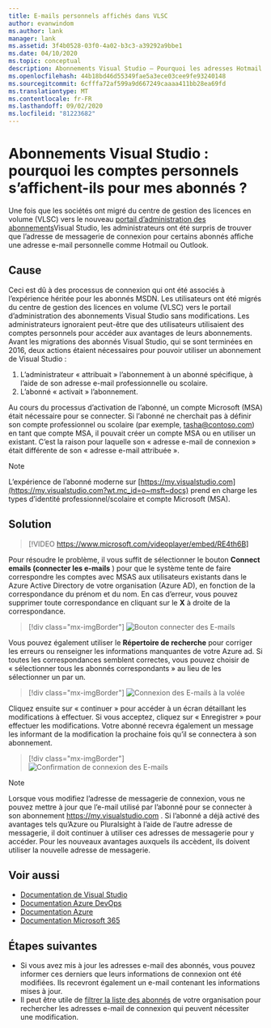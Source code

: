 ```yaml
---
title: E-mails personnels affichés dans VLSC
author: evanwindom
ms.author: lank
manager: lank
ms.assetid: 3f4b0528-03f0-4a02-b3c3-a39292a9bbe1
ms.date: 04/10/2020
ms.topic: conceptual
description: Abonnements Visual Studio – Pourquoi les adresses Hotmail ou Gmail de mes abonnés sont-elles affichées ?
ms.openlocfilehash: 44b18bd46d55349fae5a3ece03cee9fe93240148
ms.sourcegitcommit: 6cfffa72af599a9d667249caaaa411bb28ea69fd
ms.translationtype: MT
ms.contentlocale: fr-FR
ms.lasthandoff: 09/02/2020
ms.locfileid: "81223682"
---
```

# <a name="visual-studio-subscriptions--why-do-i-see-personal-accounts-for-my-subscribers"></a>Abonnements Visual Studio : pourquoi les comptes personnels s’affichent-ils pour mes abonnés ?
Une fois que les sociétés ont migré du centre de gestion des licences en volume (VLSC) vers le nouveau [portail d’administration des abonnements](https://manage.visualstudio.com)Visual Studio, les administrateurs ont été surpris de trouver que l’adresse de messagerie de connexion pour certains abonnés affiche une adresse e-mail personnelle comme Hotmail ou Outlook.  

## <a name="cause"></a>Cause
Ceci est dû à des processus de connexion qui ont été associés à l’expérience héritée pour les abonnés MSDN. Les utilisateurs ont été migrés du centre de gestion des licences en volume (VLSC) vers le portail d’administration des abonnements Visual Studio sans modifications. Les administrateurs ignoraient peut-être que des utilisateurs utilisaient des comptes personnels pour accéder aux avantages de leurs abonnements. Avant les migrations des abonnés Visual Studio, qui se sont terminées en 2016, deux actions étaient nécessaires pour pouvoir utiliser un abonnement de Visual Studio :
1. L’administrateur « attribuait » l’abonnement à un abonné spécifique, à l’aide de son adresse e-mail professionnelle ou scolaire.
2. L’abonné « activait » l’abonnement.

Au cours du processus d’activation de l’abonné, un compte Microsoft (MSA) était nécessaire pour se connecter. Si l’abonné ne cherchait pas à définir son compte professionnel ou scolaire (par exemple, tasha@contoso.com) en tant que compte MSA, il pouvait créer un compte MSA ou en utiliser un existant. C’est la raison pour laquelle son « adresse e-mail de connexion » était différente de son « adresse e-mail attribuée ».

> [!NOTE]
> L’expérience de l’abonné moderne sur [https://my.visualstudio.com](https://my.visualstudio.com?wt.mc_id=o~msft~docs) prend en charge les types d’identité professionnel/scolaire et compte Microsoft (MSA).

## <a name="solution"></a>Solution

> [!VIDEO https://www.microsoft.com/videoplayer/embed/RE4th6B]

Pour résoudre le problème, il vous suffit de sélectionner le bouton **Connect emails (connecter les e-mails** ) pour que le système tente de faire correspondre les comptes avec MSAS aux utilisateurs existants dans le Azure Active Directory de votre organisation (Azure AD), en fonction de la correspondance du prénom et du nom. En cas d’erreur, vous pouvez supprimer toute correspondance en cliquant sur le **X** à droite de la correspondance.  

> [!div class="mx-imgBorder"]
> ![Bouton connecter des E-mails](_img/connect-emails/connect-emails-button.png)

Vous pouvez également utiliser le **Répertoire de recherche** pour corriger les erreurs ou renseigner les informations manquantes de votre Azure ad. Si toutes les correspondances semblent correctes, vous pouvez choisir de « sélectionner tous les abonnés correspondants » au lieu de les sélectionner un par un.  

> [!div class="mx-imgBorder"]
> ![Connexion des E-mails à la volée](_img/connect-emails/connect-emails-flyout.png)

Cliquez ensuite sur « continuer » pour accéder à un écran détaillant les modifications à effectuer. Si vous acceptez, cliquez sur « Enregistrer » pour effectuer les modifications. Votre abonné recevra également un message les informant de la modification la prochaine fois qu’il se connectera à son abonnement.   

> [!div class="mx-imgBorder"]
> ![Confirmation de connexion des E-mails](_img/connect-emails/connect-emails-confirm.png) 

> [!NOTE]
> Lorsque vous modifiez l’adresse de messagerie de connexion, vous ne pouvez mettre à jour que l’e-mail utilisé par l’abonné pour se connecter à son abonnement https://my.visualstudio.com . Si l’abonné a déjà activé des avantages tels qu’Azure ou Pluralsight à l’aide de l’autre adresse de messagerie, il doit continuer à utiliser ces adresses de messagerie pour y accéder. Pour les nouveaux avantages auxquels ils accèdent, ils doivent utiliser la nouvelle adresse de messagerie. 

## <a name="see-also"></a>Voir aussi
- [Documentation de Visual Studio](https://docs.microsoft.com/visualstudio/)
- [Documentation Azure DevOps](https://docs.microsoft.com/azure/devops/)
- [Documentation Azure](https://docs.microsoft.com/azure/)
- [Documentation Microsoft 365](https://docs.microsoft.com/microsoft-365/)

##  <a name="next-steps"></a>Étapes suivantes
- Si vous avez mis à jour les adresses e-mail des abonnés, vous pouvez informer ces derniers que leurs informations de connexion ont été modifiées.  Ils recevront également un e-mail contenant les informations mises à jour.
- Il peut être utile de [filtrer la liste des abonnés](search-license.md) de votre organisation pour rechercher les adresses e-mail de connexion qui peuvent nécessiter une modification.  

